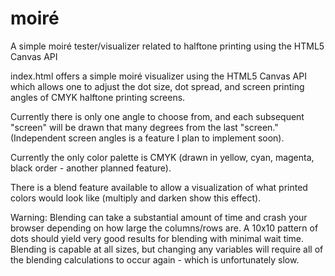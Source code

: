 # moiré
A simple moiré tester/visualizer related to halftone printing using the HTML5 Canvas API

index.html offers a simple moiré visualizer using the HTML5 Canvas API which allows one
to adjust the dot size, dot spread, and screen printing angles of CMYK halftone printing screens.

Currently there is only one angle to choose from, and each subsequent "screen" will be drawn
that many degrees from the last "screen." (Independent screen angles is a feature I plan to implement soon).

Currently the only color palette is CMYK (drawn in yellow, cyan, magenta, black order - another planned feature).

There is a blend feature available to allow a visualization of what printed colors
would look like (multiply and darken show this effect).

Warning: Blending can take a substantial amount of time and crash your browser depending on how large
         the columns/rows are. A 10x10 pattern of dots should yield very good results for blending with
         minimal wait time. Blending is capable at all sizes, but changing any variables will require
         all of the blending calculations to occur again - which is unfortunately slow.
